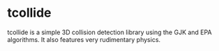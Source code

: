 # tcollide
tcollide is a simple 3D collision detection library using the GJK and EPA
algorithms. It also features very rudimentary physics.
